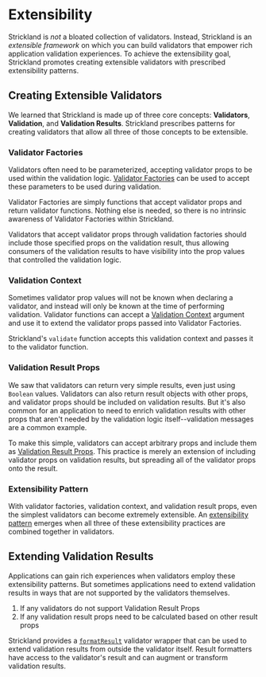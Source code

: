 # Extensibility

Strickland is _not_ a bloated collection of validators. Instead, Strickland is an _extensible framework_ on which you can build validators that empower rich application validation experiences. To achieve the extensibility goal, Strickland promotes creating extensible validators with prescribed extensibility patterns.

## Creating Extensible Validators

We learned that Strickland is made up of three core concepts: **Validators**, **Validation**, and **Validation Results**. Strickland prescribes patterns for creating validators that allow all three of those concepts to be extensible.

### Validator Factories

Validators often need to be parameterized, accepting validator props to be used within the validation logic. [Validator Factories](validator-factories.md) can be used to accept these parameters to be used during validation.

Validator Factories are simply functions that accept validator props and return validator functions. Nothing else is needed, so there is no intrinsic awareness of Validator Factories within Strickland.

Validators that accept validator props through validation factories should include those specified props on the validation result, thus allowing consumers of the validation results to have visibility into the prop values that controlled the validation logic.

### Validation Context

Sometimes validator prop values will not be known when declaring a validator, and instead will only be known at the time of performing validation. Validator functions can accept a [Validation Context](validation-context.md) argument and use it to extend the validator props passed into Validator Factories.

Strickland's `validate` function accepts this validation context and passes it to the validator function.

### Validation Result Props

We saw that validators can return very simple results, even just using `Boolean` values. Validators can also return result objects with other props, and validator props should be included on validation results. But it's also common for an application to need to enrich validation results with other props that aren't needed by the validation logic itself--validation messages are a common example.

To make this simple, validators can accept arbitrary props and include them as [Validation Result Props](validation-result-props.md). This practice is merely an extension of including validator props on validation results, but spreading all of the validator props onto the result.

### Extensibility Pattern

With validator factories, validation context, and validation result props, even the simplest validators can become extremely extensible. An [extensibility pattern](extensibility-pattern.md) emerges when all three of these extensibility practices are combined together in validators.

## Extending Validation Results

Applications can gain rich experiences when validators employ these extensibility patterns. But sometimes applications need to extend validation results in ways that are not supported by the validators themselves.

1. If any validators do not support Validation Result Props
2. If any validation result props need to be calculated based on other result props

Strickland provides a [`formatResult`](formatresult.md) validator wrapper that can be used to extend validation results from outside the validator itself. Result formatters have access to the validator's result and can augment or transform validation results.

